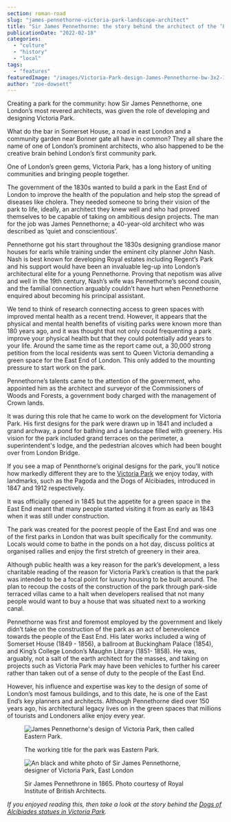 ```yaml
---
section: roman-road
slug: "james-pennethorne-victoria-park-landscape-architect"
title: "Sir James Pennethorne: the story behind the architect of the ‘People’s Park’"
publicationDate: "2022-02-18"
categories: 
  - "culture"
  - "history"
  - "local"
tags: 
  - "features"
featuredImage: "/images/Victoria-Park-design-James-Pennethorne-bw-3x2-1.jpg"
author: "zoe-dowsett"
---
```


Creating a park for the community: how Sir James Pennethorne, one London’s most revered architects, was given the role of developing and designing Victoria Park.

What do the bar in Somerset House, a road in east London and a community garden near Bonner gate all have in common? They all share the name of one of London’s prominent architects, who also happened to be the creative brain behind London’s first community park.

One of London’s green gems, Victoria Park, has a long history of uniting communities and bringing people together. 

The government of the 1830s wanted to build a park in the East End of London to improve the health of the population and help stop the spread of diseases like cholera. They needed someone to bring their vision of the park to life, ideally, an architect they knew well and who had proved themselves to be capable of taking on ambitious design projects. The man for the job was James Pennethorne; a 40-year-old architect who was described as ‘quiet and conscientious’. 

Pennethorne got his start throughout the 1830s designing grandiose manor houses for earls while training under the eminent city planner John Nash. Nash is best known for developing Royal estates including Regent’s Park and his support would have been an invaluable leg-up into London’s architectural elite for a young Pennethorne. Proving that nepotism was alive and well in the 19th century, Nash’s wife was Pennethorne’s second cousin, and the familial connection arguably couldn’t have hurt when Pennethorne enquired about becoming his principal assistant.

We tend to think of research connecting access to green spaces with improved mental health as a recent trend. However, it appears that the physical and mental health benefits of visiting parks were known more than 180 years ago, and it was thought that not only could frequenting a park improve your physical health but that they could potentially add years to your life. Around the same time as the report came out, a 30,000 strong petition from the local residents was sent to Queen Victoria demanding a green space for the East End of London. This only added to the mounting pressure to start work on the park.

Pennethorne’s talents came to the attention of the government, who appointed him as the architect and surveyor of the Commissioners of Woods and Forests, a government body charged with the management of Crown lands. 

It was during this role that he came to work on the development for Victoria Park. His first designs for the park were drawn up in 1841 and included a grand archway, a pond for bathing and a landscape filled with greenery. His vision for the park included grand terraces on the perimeter, a superintendent's lodge, and the pedestrian alcoves which had been bought over from London Bridge.

If you see a map of Pennthorne’s original designs for the park, you’ll notice how markedly different they are to the [Victoria Park](https://www.towerhamlets.gov.uk/lgnl/leisure_and_culture/parks_and_open_spaces/victoria_park/victoria_park.aspx) we enjoy today, with landmarks, such as the Pagoda and the Dogs of Alcibiades, introduced in 1847 and 1912 respectively.

It was officially opened in 1845 but the appetite for a green space in the East End meant that many people started visiting it from as early as 1843 when it was still under construction.

The park was created for the poorest people of the East End and was one of the first parks in London that was built specifically for the community. Locals would come to bathe in the ponds on a hot day, discuss politics at organised rallies and enjoy the first stretch of greenery in their area.

Although public health was a key reason for the park’s development, a less charitable reading of the reason for Victoria Park’s creation is that the park was intended to be a focal point for luxury housing to be built around. The plan to recoup the costs of the construction of the park through park-side terraced villas came to a halt when developers realised that not many people would want to buy a house that was situated next to a working canal.

Pennethorne was first and foremost employed by the government and likely didn’t take on the construction of the park as an act of benevolence towards the people of the East End. His later works included a wing of Somerset House (1849 - 1856), a ballroom at Buckingham Palace (1854), and King’s College London’s Maughn Library (1851- 1858). He was, arguably, not a salt of the earth architect for the masses, and taking on projects such as Victoria Park may have been vehicles to further his career rather than taken out of a sense of duty to the people of the East End.

However, his influence and expertise was key to the design of some of London’s most famous buildings, and to this date, he is one of the East End’s key planners and architects. Although Pennethorne died over 150 years ago, his architectural legacy lives on in the green spaces that millions of tourists and Londoners alike enjoy every year.

<figure>

![James Pennethorne's design of Victoria Park, then called Eastern Park.](/images/Victoria-Park-design-James-Pennethorne-fullsize-web-1024x599.jpg)

<figcaption>

The working title for the park was Eastern Park.

</figcaption>

</figure>

<figure>

![An black and white photo of Sir James Pennethorne, designer of Victoria Park, East London](/images/james-pennethorne-victoria-park-designer-1024x682.jpg)

<figcaption>

Sir James Pennethrone in 1865. Photo courtesy of Royal Institute of British Architects.

</figcaption>

</figure>

_If you enjoyed reading this, then take a look at the story behind the [Dogs of Alcibiades statues in Victoria Park](https://romanroadlondon.com/dog-statues-victoria-park-history/)._



